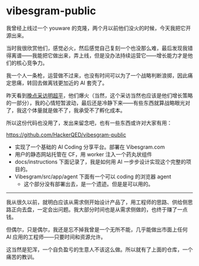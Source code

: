 # vibesgram-public

我曾经上线过一个 youware 的克隆，两个月以前他们没火的时候，今天我把它开源出来。

当时我很欣赏他们，感觉必火，然后感觉自己复刻一个也没那么难，最后发现我错得离谱——我能把它做出来，弄上线，但是没办法持续运营它——增长能力才是他们的核心竞争力。

我一个人一条枪，运营做不过来，也没有时间可以为了一个战略判断浪掷，因此痛定思痛，转回去做离钱更加近的 AI 套壳了。

昨天看到[晚点采访明超平](https://mp.weixin.qq.com/s/CTzqphisNyyj11DVglZO3A)，他们爆火（当然，这个采访当然也应该是他们增长策略的一部分），我的心情短暂波动，最后还是冷静下来——有些东西就算战略眼光对了，我这个体量就是做不了，我承受不了孵化成本。

所以这份代码也没用了，发出来留念吧，也有一些东西或许对大家有用：

https://github.com/HackerQED/vibesgram-public

- 实现了一个基础的 AI Coding 分享平台。部署在 Vibesgram.com
- 用户的静态网站托管在 CF，用 worker 注入一个药丸状组件
- docs/instructions 下面记录了，我是如何用 AI 一步步设计实现这个完整的项目的。
- Vibesgram/src/app/agent 下面有一个可以 coding 的浏览器 agent
  - 这个部分没有部署出去，是一个遗迹。但是是可以用的。

---

我从很久以前，就明白应该从需求侧开始设计产品了，用工程师的思路、供给侧思路正向去盘，一定会出问题。我大部分时间也是从需求侧做的，也终于赚了一点钱。

但偶尔，只是偶尔，我还是忘不掉我曾是一个无所不能，几乎能做出市面上任何 AI 应用的工程师——只要时间和资源允许。

这当然是犯浑，一个自负盈亏的生意人不该这么做。所以就有了上面的仓库，一个痛苦的教训。
